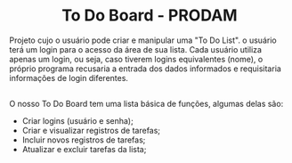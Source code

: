 <h1 align="center">To Do Board - PRODAM</h1>
  Projeto cujo o usuário pode criar e manipular uma "To Do List". o usuário terá um login para o acesso da área de sua lista. Cada usuário utiliza apenas um login, ou seja, caso tiverem logins equivalentes (nome), o próprio programa recusaria a entrada dos dados informados e requisitaria informações de login diferentes.
  
##
<!--ts-->
O nosso To Do Board tem uma lista básica de funções, algumas delas são:
   * Criar logins (usuário e senha);
   * Criar e visualizar registros de tarefas;
   * Incluir novos registros de tarefas;
   * Atualizar e excluir tarefas da lista;
<!--te-->
